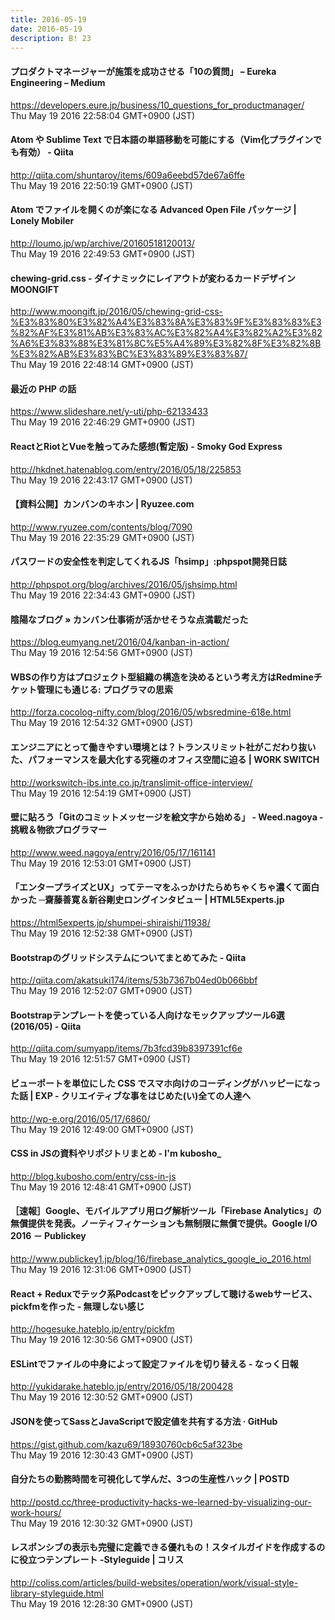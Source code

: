 ```yaml
---
title: 2016-05-19
date: 2016-05-19
description: B! 23
---
```


#### プロダクトマネージャーが施策を成功させる「10の質問」 – Eureka Engineering – Medium
https://developers.eure.jp/business/10_questions_for_productmanager/<br>
Thu May 19 2016 22:58:04 GMT+0900 (JST)<br>


#### Atom や Sublime Text で日本語の単語移動を可能にする（Vim化プラグインでも有効） - Qiita
http://qiita.com/shuntaroy/items/609a6eebd57de67a6ffe<br>
Thu May 19 2016 22:50:19 GMT+0900 (JST)<br>


#### Atom でファイルを開くのが楽になる Advanced Open File パッケージ  |  Lonely Mobiler
http://loumo.jp/wp/archive/20160518120013/<br>
Thu May 19 2016 22:49:53 GMT+0900 (JST)<br>


#### chewing-grid.css - ダイナミックにレイアウトが変わるカードデザイン MOONGIFT
http://www.moongift.jp/2016/05/chewing-grid-css-%E3%83%80%E3%82%A4%E3%83%8A%E3%83%9F%E3%83%83%E3%82%AF%E3%81%AB%E3%83%AC%E3%82%A4%E3%82%A2%E3%82%A6%E3%83%88%E3%81%8C%E5%A4%89%E3%82%8F%E3%82%8B%E3%82%AB%E3%83%BC%E3%83%89%E3%83%87/<br>
Thu May 19 2016 22:48:14 GMT+0900 (JST)<br>


#### 最近の PHP の話
https://www.slideshare.net/y-uti/php-62133433<br>
Thu May 19 2016 22:46:29 GMT+0900 (JST)<br>


#### ReactとRiotとVueを触ってみた感想(暫定版) - Smoky God Express
http://hkdnet.hatenablog.com/entry/2016/05/18/225853<br>
Thu May 19 2016 22:43:17 GMT+0900 (JST)<br>


#### 【資料公開】カンバンのキホン | Ryuzee.com
http://www.ryuzee.com/contents/blog/7090<br>
Thu May 19 2016 22:35:29 GMT+0900 (JST)<br>


#### パスワードの安全性を判定してくれるJS「hsimp」:phpspot開発日誌
http://phpspot.org/blog/archives/2016/05/jshsimp.html<br>
Thu May 19 2016 22:34:43 GMT+0900 (JST)<br>


#### 陰陽なブログ » カンバン仕事術が活かせそうな点満載だった
https://blog.eumyang.net/2016/04/kanban-in-action/<br>
Thu May 19 2016 12:54:56 GMT+0900 (JST)<br>


#### WBSの作り方はプロジェクト型組織の構造を決めるという考え方はRedmineチケット管理にも通じる: プログラマの思索
http://forza.cocolog-nifty.com/blog/2016/05/wbsredmine-618e.html<br>
Thu May 19 2016 12:54:32 GMT+0900 (JST)<br>


#### エンジニアにとって働きやすい環境とは？トランスリミット社がこだわり抜いた、パフォーマンスを最大化する究極のオフィス空間に迫る | WORK SWITCH
http://workswitch-ibs.inte.co.jp/translimit-office-interview/<br>
Thu May 19 2016 12:54:19 GMT+0900 (JST)<br>


#### 壁に貼ろう「Gitのコミットメッセージを絵文字から始める」 - Weed.nagoya - 挑戦＆物欲プログラマー
http://www.weed.nagoya/entry/2016/05/17/161141<br>
Thu May 19 2016 12:53:01 GMT+0900 (JST)<br>


#### 「エンタープライズとUX」ってテーマをふっかけたらめちゃくちゃ濃くて面白かった ─齋藤善寛＆新谷剛史ロングインタビュー | HTML5Experts.jp
https://html5experts.jp/shumpei-shiraishi/11938/<br>
Thu May 19 2016 12:52:38 GMT+0900 (JST)<br>


#### Bootstrapのグリッドシステムについてまとめてみた - Qiita
http://qiita.com/akatsuki174/items/53b7367b04ed0b066bbf<br>
Thu May 19 2016 12:52:07 GMT+0900 (JST)<br>


#### Bootstrapテンプレートを使っている人向けなモックアップツール6選 (2016/05) - Qiita
http://qiita.com/sumyapp/items/7b3fcd39b8397391cf6e<br>
Thu May 19 2016 12:51:57 GMT+0900 (JST)<br>


#### ビューポートを単位にした CSS でスマホ向けのコーディングがハッピーになった話 | EXP - クリエイティブな事をはじめた(い)全ての人達へ
http://wp-e.org/2016/05/17/6860/<br>
Thu May 19 2016 12:49:00 GMT+0900 (JST)<br>


#### CSS in JSの資料やリポジトリまとめ - I'm kubosho_
http://blog.kubosho.com/entry/css-in-js<br>
Thu May 19 2016 12:48:41 GMT+0900 (JST)<br>


#### ［速報］Google、モバイルアプリ用ログ解析ツール「Firebase Analytics」の無償提供を発表。ノーティフィケーションも無制限に無償で提供。Google I/O 2016 － Publickey
http://www.publickey1.jp/blog/16/firebase_analytics_google_io_2016.html<br>
Thu May 19 2016 12:31:06 GMT+0900 (JST)<br>


#### React + Reduxでテック系Podcastをピックアップして聴けるwebサービス、pickfmを作った - 無理しない感じ
http://hogesuke.hateblo.jp/entry/pickfm<br>
Thu May 19 2016 12:30:56 GMT+0900 (JST)<br>


#### ESLintでファイルの中身によって設定ファイルを切り替える - なっく日報
http://yukidarake.hateblo.jp/entry/2016/05/18/200428<br>
Thu May 19 2016 12:30:52 GMT+0900 (JST)<br>


#### JSONを使ってSassとJavaScriptで設定値を共有する方法 · GitHub
https://gist.github.com/kazu69/18930760cb6c5af323be<br>
Thu May 19 2016 12:30:43 GMT+0900 (JST)<br>


#### 自分たちの勤務時間を可視化して学んだ、3つの生産性ハック | POSTD
http://postd.cc/three-productivity-hacks-we-learned-by-visualizing-our-work-hours/<br>
Thu May 19 2016 12:30:32 GMT+0900 (JST)<br>


####   レスポンシブの表示も完璧に定義できる優れもの！スタイルガイドを作成するのに役立つテンプレート -Styleguide | コリス
http://coliss.com/articles/build-websites/operation/work/visual-style-library-styleguide.html<br>
Thu May 19 2016 12:28:30 GMT+0900 (JST)<br>


